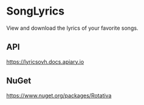 # SongLyrics
View and download the lyrics of your favorite songs.

## API
<https://lyricsovh.docs.apiary.io>
 
## NuGet
<https://www.nuget.org/packages/Rotativa>
